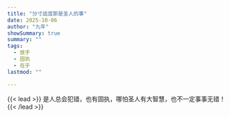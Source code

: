 ```yaml
---
title: "分寸适度那是圣人的事"
date: 2025-10-06
author: "九年"
showSummary: true
summary: ""
tags:
  - 放手
  - 固执
  - 在乎
lastmod: ""

---
```


{{< lead >}}
是人总会犯错，也有固执，哪怕圣人有大智慧，也不一定事事无错！
{{< /lead >}}